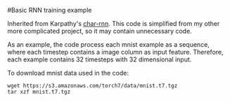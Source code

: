 #Basic RNN training example

Inherited from Karpathy's [char-rnn](https://github.com/karpathy/char-rnn). This code is simplified from my other more complicated project, so it may contain unnecessary code.

As an example, the code process each mnist example as a sequence, where each timestep contains a image column as input feature. Therefore, each example contains 32 timesteps with 32 dimensional input.

To download mnist data used in the code:
```
wget https://s3.amazonaws.com/torch7/data/mnist.t7.tgz
tar xzf mnist.t7.tgz
```

